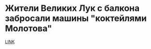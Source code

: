 # Жители Великих Лук с балкона забросали машины "коктейлями Молотова"



[LINK](https://varlamov.ru/2110311.html)